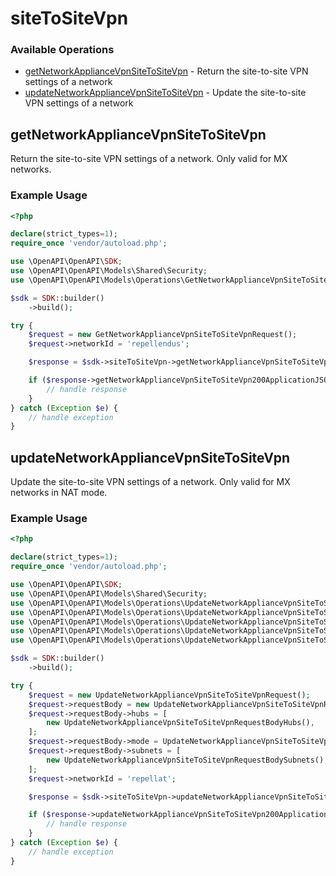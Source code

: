 # siteToSiteVpn

### Available Operations

* [getNetworkApplianceVpnSiteToSiteVpn](#getnetworkappliancevpnsitetositevpn) - Return the site-to-site VPN settings of a network
* [updateNetworkApplianceVpnSiteToSiteVpn](#updatenetworkappliancevpnsitetositevpn) - Update the site-to-site VPN settings of a network

## getNetworkApplianceVpnSiteToSiteVpn

Return the site-to-site VPN settings of a network. Only valid for MX networks.

### Example Usage

```php
<?php

declare(strict_types=1);
require_once 'vendor/autoload.php';

use \OpenAPI\OpenAPI\SDK;
use \OpenAPI\OpenAPI\Models\Shared\Security;
use \OpenAPI\OpenAPI\Models\Operations\GetNetworkApplianceVpnSiteToSiteVpnRequest;

$sdk = SDK::builder()
    ->build();

try {
    $request = new GetNetworkApplianceVpnSiteToSiteVpnRequest();
    $request->networkId = 'repellendus';

    $response = $sdk->siteToSiteVpn->getNetworkApplianceVpnSiteToSiteVpn($request);

    if ($response->getNetworkApplianceVpnSiteToSiteVpn200ApplicationJSONObject !== null) {
        // handle response
    }
} catch (Exception $e) {
    // handle exception
}
```

## updateNetworkApplianceVpnSiteToSiteVpn

Update the site-to-site VPN settings of a network. Only valid for MX networks in NAT mode.

### Example Usage

```php
<?php

declare(strict_types=1);
require_once 'vendor/autoload.php';

use \OpenAPI\OpenAPI\SDK;
use \OpenAPI\OpenAPI\Models\Shared\Security;
use \OpenAPI\OpenAPI\Models\Operations\UpdateNetworkApplianceVpnSiteToSiteVpnRequest;
use \OpenAPI\OpenAPI\Models\Operations\UpdateNetworkApplianceVpnSiteToSiteVpnRequestBody;
use \OpenAPI\OpenAPI\Models\Operations\UpdateNetworkApplianceVpnSiteToSiteVpnRequestBodyHubs;
use \OpenAPI\OpenAPI\Models\Operations\UpdateNetworkApplianceVpnSiteToSiteVpnRequestBodyModeEnum;
use \OpenAPI\OpenAPI\Models\Operations\UpdateNetworkApplianceVpnSiteToSiteVpnRequestBodySubnets;

$sdk = SDK::builder()
    ->build();

try {
    $request = new UpdateNetworkApplianceVpnSiteToSiteVpnRequest();
    $request->requestBody = new UpdateNetworkApplianceVpnSiteToSiteVpnRequestBody();
    $request->requestBody->hubs = [
        new UpdateNetworkApplianceVpnSiteToSiteVpnRequestBodyHubs(),
    ];
    $request->requestBody->mode = UpdateNetworkApplianceVpnSiteToSiteVpnRequestBodyModeEnum::SPOKE;
    $request->requestBody->subnets = [
        new UpdateNetworkApplianceVpnSiteToSiteVpnRequestBodySubnets(),
    ];
    $request->networkId = 'repellat';

    $response = $sdk->siteToSiteVpn->updateNetworkApplianceVpnSiteToSiteVpn($request);

    if ($response->updateNetworkApplianceVpnSiteToSiteVpn200ApplicationJSONObject !== null) {
        // handle response
    }
} catch (Exception $e) {
    // handle exception
}
```
